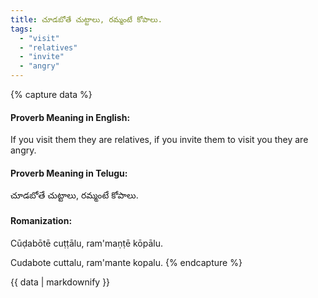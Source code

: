 ```yaml
---
title: చూడబోతే చుట్టాలు, రమ్మంటే కోపాలు.
tags:
  - "visit"
  - "relatives"
  - "invite"
  - "angry"
---
```


{% capture data %}
#### Proverb Meaning in English:
If you visit them they are relatives, if you invite them to visit you they are angry.

#### Proverb Meaning in Telugu:
చూడబోతే చుట్టాలు, రమ్మంటే కోపాలు.

#### Romanization:
Cūḍabōtē cuṭṭālu, ram'maṇṭē kōpālu.

Cudabote cuttalu, ram'mante kopalu.
{% endcapture %}

{{ data | markdownify }}

